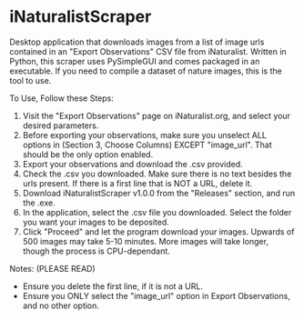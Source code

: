 # iNaturalistScraper
Desktop application that downloads images from a list of image urls contained in an "Export Observations" CSV file from iNaturalist. Written in Python, this scraper uses PySimpleGUI and comes packaged in an executable. If you need to compile a dataset of nature images, this is the tool to use. 

To Use, Follow these Steps:
1. Visit the "Export Observations" page on iNaturalist.org, and select your desired parameters.
2. Before exporting your observations, make sure you unselect ALL options in (Section 3, Choose Columns) EXCEPT "image_url". That should be the only option enabled.
3. Export your observations and download the .csv provided.
4. Check the .csv you downloaded. Make sure there is no text besides the urls present. If there is a first line that is NOT a URL, delete it. 
5. Download iNaturalistScraper v1.0.0 from the "Releases" section, and run the .exe. 
6. In the application, select the .csv file you downloaded. Select the folder you want your images to be deposited. 
7. Click "Proceed" and let the program download your images. Upwards of 500 images may take 5-10 minutes. More images will take longer, though the process is CPU-dependant. 

Notes: (PLEASE READ)
- Ensure you delete the first line, if it is not a URL. 
- Ensure you ONLY select the "image_url" option in Export Observations, and no other option. 
